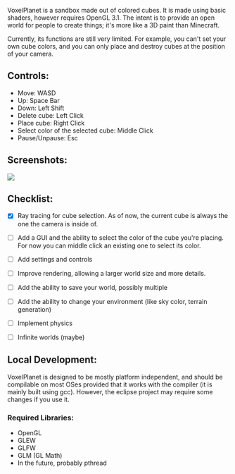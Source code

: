 VoxelPlanet is a sandbox made out of colored cubes. It is made using basic shaders, however requires OpenGL 3.1. The intent is to provide an open world for people to create things; it's more like a 3D paint than Minecraft.

Currently, its functions are still very limited. For example, you can't set your own cube colors, and you can only place and destroy cubes at the position of your camera.

## Controls:

* Move: WASD
* Up: Space Bar
* Down: Left Shift
* Delete cube: Left Click
* Place cube: Right Click
* Select color of the selected cube: Middle Click
* Pause/Unpause: Esc

## Screenshots:

![](https://i.imgur.com/CsTJFOc.png)

## Checklist:

- [X] Ray tracing for cube selection. As of now, the current cube is always the one the camera is inside of.

- [ ] Add a GUI and the ability to select the color of the cube you're placing. For now you can middle click an existing one to select its color.

- [ ] Add settings and controls

- [ ] Improve rendering, allowing a larger world size and more details.

- [ ] Add the ability to save your world, possibly multiple

- [ ] Add the ability to change your environment (like sky color, terrain generation)

- [ ] Implement physics

- [ ] Infinite worlds (maybe)

## Local Development:

VoxelPlanet is designed to be mostly platform independent, and should be compilable on most OSes provided that it works with the compiler (it is mainly built using gcc). However, the eclipse project may require some changes if you use it.

### Required Libraries:

* OpenGL
* GLEW
* GLFW
* GLM (GL Math)
* In the future, probably pthread
